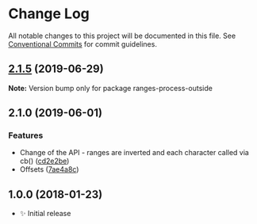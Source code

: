 # Change Log

All notable changes to this project will be documented in this file.
See [Conventional Commits](https://conventionalcommits.org) for commit guidelines.

## [2.1.5](https://gitlab.com/codsen/codsen/compare/ranges-process-outside@2.1.4...ranges-process-outside@2.1.5) (2019-06-29)

**Note:** Version bump only for package ranges-process-outside





## 2.1.0 (2019-06-01)

### Features

- Change of the API - ranges are inverted and each character called via cb() ([cd2e2be](https://gitlab.com/codsen/codsen/commit/cd2e2be))
- Offsets ([7ae4a8c](https://gitlab.com/codsen/codsen/commit/7ae4a8c))

## 1.0.0 (2018-01-23)

- ✨ Initial release
